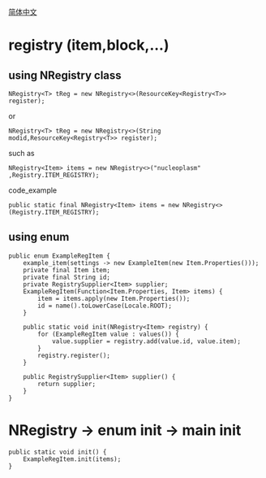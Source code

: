 [简体中文](cn/registry.md)

# registry (item,block,...)

## using NRegistry class
    NRegistry<T> tReg = new NRegistry<>(ResourceKey<Registry<T>> register);
or

    NRegistry<T> tReg = new NRegistry<>(String modid,ResourceKey<Registry<T>> register);
such as

    NRegistry<Item> items = new NRegistry<>("nucleoplasm" ,Registry.ITEM_REGISTRY);

code_example

    public static final NRegistry<Item> items = new NRegistry<>(Registry.ITEM_REGISTRY);


## using enum
    public enum ExampleRegItem {
        example_item(settings -> new ExampleItem(new Item.Properties()));
        private final Item item;
        private final String id;
        private RegistrySupplier<Item> supplier;
        ExampleRegItem(Function<Item.Properties, Item> items) {
            item = items.apply(new Item.Properties());
            id = name().toLowerCase(Locale.ROOT);
        }

        public static void init(NRegistry<Item> registry) {
            for (ExampleRegItem value : values()) {
                value.supplier = registry.add(value.id, value.item);
            }
            registry.register();
        }

        public RegistrySupplier<Item> supplier() {
            return supplier;
        }
    }

# NRegistry -> enum init -> main init
    public static void init() {
        ExampleRegItem.init(items);
    }